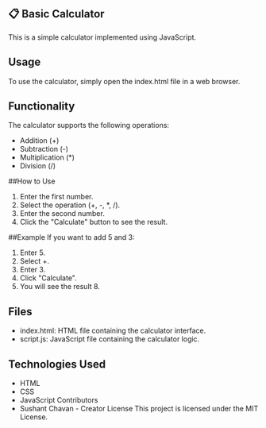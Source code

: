 ## 📋 <a name="table">Basic Calculator </a>
This is a simple calculator implemented using JavaScript.

## Usage
To use the calculator, simply open the index.html file in a web browser.

## Functionality
The calculator supports the following operations:

- Addition (+)
- Subtraction (-)
- Multiplication (*)
- Division (/)

##How to Use
1. Enter the first number.
2. Select the operation (+, -, *, /).
3. Enter the second number.
4. Click the "Calculate" button to see the result.

##Example
If you want to add 5 and 3:

1. Enter 5.
2. Select +.
3. Enter 3.
4. Click "Calculate".
5. You will see the result 8.

## Files
- index.html: HTML file containing the calculator interface.
- script.js: JavaScript file containing the calculator logic.

## Technologies Used
- HTML
- CSS
- JavaScript
Contributors
- Sushant Chavan - Creator
License
This project is licensed under the MIT License.
